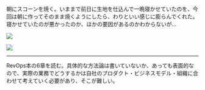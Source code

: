 朝にスコーンを焼く。いままで前日に生地を仕込んで一晩寝かせていたのを、今回は朝に作ってそのまま焼くようにしたら、わりといい感じに膨らんでくれた。寝かせていたのが悪かったのか、ほかの要因があるのかわからないが...

![](https://photos.old.apkas.net/medium/202412/20241215-095403.webp)

![](https://photos.old.apkas.net/medium/202412/20241215-095715.webp)

---

RevOps本の6章を読む。具体的な方法論は書いていないか、あっても表面的なので、実際の業務でどうするかは自社のプロダクト・ビジネスモデル・組織に合わせて考えていく必要があり、そこが難しい。

